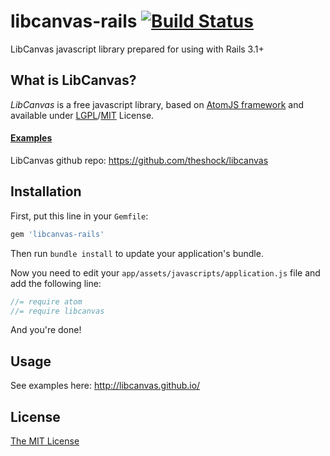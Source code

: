 # libcanvas-rails [![Build Status](https://secure.travis-ci.org/tanraya/libcanvas-rails.png)](http://travis-ci.org/tanraya/libcanvas-rails)

LibCanvas javascript library prepared for using with Rails 3.1+

## What is LibCanvas?

*LibCanvas* is a free javascript library, based on [AtomJS framework](https://github.com/theshock/atomjs) and available under [LGPL](http://www.gnu.org/copyleft/lgpl.html)/[MIT](http://opensource.org/licenses/mit-license.php) License.

#### [Examples](http://libcanvas.github.io/)

LibCanvas github repo: https://github.com/theshock/libcanvas

## Installation

First, put this line in your `Gemfile`:

```ruby
gem 'libcanvas-rails'
```

Then run `bundle install` to update your application's bundle.

Now you need to edit your `app/assets/javascripts/application.js` file and add the following line:

```javascript
//= require atom
//= require libcanvas
```

And you're done!

## Usage

See examples here: http://libcanvas.github.io/

## License

[The MIT License](https://github.com/tanraya/libcanvas-rails/blob/master/MIT-LICENSE)
